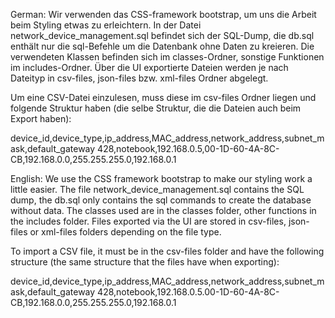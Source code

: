 German:
Wir verwenden das CSS-framework bootstrap, um uns die Arbeit beim Styling etwas zu erleichtern.
In der Datei network_device_management.sql befindet sich der SQL-Dump, die db.sql enthält nur die sql-Befehle um die Datenbank ohne Daten zu kreieren.
Die verwendeten Klassen befinden sich im classes-Ordner, sonstige Funktionen im includes-Ordner.
Über die UI exportierte Dateien werden je nach Dateityp in csv-files, json-files bzw. xml-files Ordner abgelegt.

Um eine CSV-Datei einzulesen, muss diese im csv-files Ordner liegen und folgende Struktur haben (die selbe Struktur, die die Dateien auch beim Export haben):

device_id,device_type,ip_address,MAC_address,network_address,subnet_mask,default_gateway
428,notebook,192.168.0.5,00-1D-60-4A-8C-CB,192.168.0.0,255.255.255.0,192.168.0.1

English:
We use the CSS framework bootstrap to make our styling work a little easier.
The file network_device_management.sql contains the SQL dump, the db.sql only contains the sql commands to create the database without data.
The classes used are in the classes folder, other functions in the includes folder.
Files exported via the UI are stored in csv-files, json-files or xml-files folders depending on the file type.

To import a CSV file, it must be in the csv-files folder and have the following structure (the same structure that the files have when exporting):

device_id,device_type,ip_address,MAC_address,network_address,subnet_mask,default_gateway
428,notebook,192.168.0.5.00-1D-60-4A-8C-CB,192.168.0.0,255.255.255.0,192.168.0.1